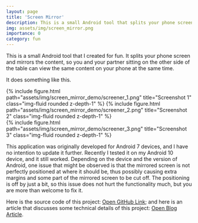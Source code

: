 ```yaml
---
layout: page
title: 'Screen Mirror'
description: This is a small Android tool that splits your phone screen and mirrors the content. 
img: assets/img/screen_mirror.png
importance: 0
category: fun
---
```


This is a small Android tool that I created for fun. It splits your phone screen and mirrors the content, so you and your partner sitting on the other side of the table can view the same content on your phone at the same time. 

It does something like this. 

<div class="row">
    <div class="col-sm-6 mt-3 mt-md-0">
        {% include figure.html path="assets/img/screen_mirror_demo/screener_1.png" title="Screenshot 1" class="img-fluid rounded z-depth-1" %}
        {% include figure.html path="assets/img/screen_mirror_demo/screener_2.png" title="Screenshot 2" class="img-fluid rounded z-depth-1" %}
    </div>
    <div class="col-sm-4 mt-3 mt-md-0">
        {% include figure.html path="assets/img/screen_mirror_demo/screener_3.png" title="Screenshot 3" class="img-fluid rounded z-depth-1" %}
    </div>
</div>

This application was originally developed for Android 7 devices, and I have no intention to update it further. Recently I tested it on my Android 10 device, and it still worked. Depending on the device and the version of Android, one issue that might be observed is that the mirrored screen is not perfectly positioned at where it should be, thus possibly causing extra margins and some part of the mirrored screen to be cut off. The positioning is off by just a bit, so this issue does not hurt the functionality much, but you are more than welcome to fix it. 

Here is the source code of this project: <a href="https://github.com/phoenixzlf/screen_mirror.git">Open GitHub Link</a>; and here is an article that discusses some technical details of this project: <a href="/blog/2017/android-screen-capture/">Open Blog Article</a>.


